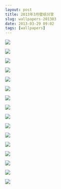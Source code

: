 ```yaml
---
layout: post
title: 2013年3月壁纸分享
slug: wallpapers-201303
date: 2013-03-29 09:02
tags: [wallpapers]
---
```


<a href="http://abstract.desktopnexus.com/wallpaper/1404123/"><img src="http://cache.desktopnexus.com/thumbnails/1404123-bigthumbnail.jpg" border="0"></a>

<a href="http://abstract.desktopnexus.com/wallpaper/1408002/"><img src="http://cache.desktopnexus.com/thumbnails/1408002-bigthumbnail.jpg" border="0"></a>

<a href="http://anime.desktopnexus.com/wallpaper/1406870/"><img src="http://cache.desktopnexus.com/thumbnails/1406870-bigthumbnail.jpg" border="0"></a>

<a href="http://nature.desktopnexus.com/wallpaper/1402308/"><img src="http://cache.desktopnexus.com/thumbnails/1402308-bigthumbnail.jpg" border="0"></a>

<a href="http://nature.desktopnexus.com/wallpaper/1399794/"><img src="http://cache.desktopnexus.com/thumbnails/1399794-bigthumbnail.jpg" border="0"></a>

<a href="http://nature.desktopnexus.com/wallpaper/1402156/"><img src="http://cache.desktopnexus.com/thumbnails/1402156-bigthumbnail.jpg" border="0"></a>

<a href="http://abstract.desktopnexus.com/wallpaper/1403924/"><img src="http://cache.desktopnexus.com/thumbnails/1403924-bigthumbnail.jpg" border="0"></a>

<a href="http://abstract.desktopnexus.com/wallpaper/1382030/"><img src="http://cache.desktopnexus.com/thumbnails/1382030-bigthumbnail.jpg" border="0"></a>

<a href="http://entertainment.desktopnexus.com/wallpaper/1383412/"><img src="http://cache.desktopnexus.com/thumbnails/1383412-bigthumbnail.jpg" border="0"></a>

<a href="http://nature.desktopnexus.com/wallpaper/1381903/"><img src="http://cache.desktopnexus.com/thumbnails/1381903-bigthumbnail.jpg" border="0"></a>

<a href="http://people.desktopnexus.com/wallpaper/1396843/"><img src="http://cache.desktopnexus.com/thumbnails/1396843-bigthumbnail.jpg" border="0"></a>

<a href="http://people.desktopnexus.com/wallpaper/1396521/"><img src="http://cache.desktopnexus.com/thumbnails/1396521-bigthumbnail.jpg" border="0"></a>

<a href="http://entertainment.desktopnexus.com/wallpaper/482596/"><img src="http://cache.desktopnexus.com/thumbnails/482596-bigthumbnail.jpg" border="0"></a>

<a href="http://nature.desktopnexus.com/wallpaper/1396323/"><img src="http://cache.desktopnexus.com/thumbnails/1396323-bigthumbnail.jpg" border="0"></a>

<a href="http://abstract.desktopnexus.com/wallpaper/1002765/"><img src="http://cache.desktopnexus.com/thumbnails/1002765-bigthumbnail.jpg" border="0"></a>

<a href="http://abstract.desktopnexus.com/wallpaper/1397475/"><img src="http://cache.desktopnexus.com/thumbnails/1397475-bigthumbnail.jpg" border="0"></a>

